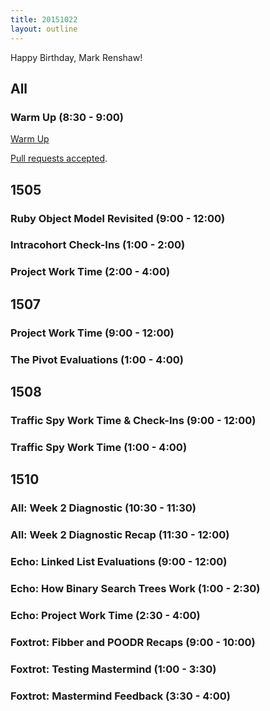 ```yaml
---
title: 20151022
layout: outline
---
```


Happy Birthday, Mark Renshaw!

## All

### Warm Up (8:30 - 9:00)

[Warm Up](https://thewarmup.herokuapp.com)

[Pull requests accepted](https://github.com/mikedao/the-warm-up).


## 1505

### Ruby Object Model Revisited (9:00 - 12:00)

### Intracohort Check-Ins (1:00 - 2:00)

### Project Work Time (2:00 - 4:00)


## 1507

### Project Work Time (9:00 - 12:00)

### The Pivot Evaluations (1:00 - 4:00)


## 1508

### Traffic Spy Work Time & Check-Ins (9:00 - 12:00)

### Traffic Spy Work Time (1:00 - 4:00)


## 1510

### All: Week 2 Diagnostic (10:30 - 11:30)

### All: Week 2 Diagnostic Recap (11:30 - 12:00)

### Echo: Linked List Evaluations (9:00 - 12:00)

### Echo: How Binary Search Trees Work (1:00 - 2:30)

### Echo: Project Work Time (2:30 - 4:00)

### Foxtrot: Fibber and POODR Recaps (9:00 - 10:00)

### Foxtrot: Testing Mastermind (1:00 - 3:30)

### Foxtrot: Mastermind Feedback (3:30 - 4:00)

